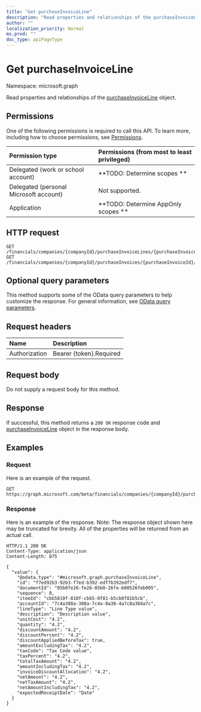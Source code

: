 ```yaml
---
title: "Get purchaseInvoiceLine"
description: "Read properties and relationships of the purchaseInvoiceLine object."
author: ""
localization_priority: Normal
ms.prod: ""
doc_type: apiPageType
---
```


# Get purchaseInvoiceLine

Namespace: microsoft.graph

Read properties and relationships of the [purchaseInvoiceLine](../resources/purchaseinvoiceline.md) object.

## Permissions
One of the following permissions is required to call this API. To learn more, including how to choose permissions, see [Permissions](/concepts/permissions-reference.md).

|Permission type|Permissions (from most to least privileged)|
|:---|:---|
|Delegated (work or school account)|**TODO: Determine scopes **|
|Delegated (personal Microsoft account)|Not supported.|
|Application|**TODO: Determine AppOnly scopes **|

## HTTP request
<!-- {
  "blockType": "ignored"
}
-->
``` http
GET /financials/companies/{companyId}/purchaseInvoiceLines/{purchaseInvoiceLineId}
GET /financials/companies/{companyId}/purchaseInvoices/{purchaseInvoiceId}/purchaseInvoiceLines/{purchaseInvoiceLineId}
```

## Optional query parameters
This method supports some of the OData query parameters to help customize the response. For general information, see [OData query parameters](/graph/query-parameters).

## Request headers
|Name|Description|
|:---|:---|
|Authorization|Bearer {token}.Required|

## Request body
Do not supply a request body for this method.

## Response
If successful, this method returns a `200 OK` response code and [purchaseInvoiceLine](../resources/purchaseinvoiceline.md) object in the response body.

## Examples

### Request
Here is an example of the request.
<!-- {
  "blockType": "request",
  "name": "get_purchaseinvoiceline"
}
-->
``` http
GET https://graph.microsoft.com/beta/financials/companies/{companyId}/purchaseInvoiceLines/{purchaseInvoiceLineId}
```

### Response
Here is an example of the response. Note: The response object shown here may be truncated for brevity. All of the properties will be returned from an actual call.
<!-- {
  "blockType": "response",
  "truncated": true,
  "@odata.type": "microsoft.graph.purchaseInvoiceLine"
}
-->
``` http
HTTP/1.1 200 OK
Content-Type: application/json
Content-Length: 875

{
  "value": {
    "@odata.type": "#microsoft.graph.purchaseInvoiceLine",
    "id": "f7ed92b3-92b3-f7ed-b392-edf7b392edf7",
    "documentId": "05b0fe26-fe26-05b0-26fe-b00526feb005",
    "sequence": 8,
    "itemId": "cbb5810f-810f-cbb5-0f81-b5cb0f81b5cb",
    "accountId": "7c4a388a-388a-7c4a-8a38-4a7c8a384a7c",
    "lineType": "Line Type value",
    "description": "Description value",
    "unitCost": "4.2",
    "quantity": "4.2",
    "discountAmount": "4.2",
    "discountPercent": "4.2",
    "discountAppliedBeforeTax": true,
    "amountExcludingTax": "4.2",
    "taxCode": "Tax Code value",
    "taxPercent": "4.2",
    "totalTaxAmount": "4.2",
    "amountIncludingTax": "4.2",
    "invoiceDiscountAllocation": "4.2",
    "netAmount": "4.2",
    "netTaxAmount": "4.2",
    "netAmountIncludingTax": "4.2",
    "expectedReceiptDate": "Date"
  }
}
```


